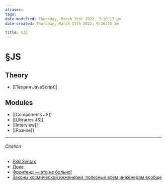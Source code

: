 ```yaml
---
aliases: 
tags: 
date modified: Thursday, March 31st 2022, 3:10:17 pm
date created: Thursday, March 17th 2022, 9:36:45 am

title: §JS
---
```


# §JS

## Theory

- [[Теория JavaScript]]

## Modules

- [[Components JS]]
- [[Libraries JS]]
- [[Interview]]
- [[Разное]]

---

###### Citation

- [ES6 Syntax](https://www.taniarascia.com/es6-syntax-and-feature-overview/)
- [Дока](https://doka.guide/)
- [Фронтенд — это не больно!](https://bespoyasov.ru/front-not-pain/#preface)
- [Законы космической инженерии, полезные всем инженерам вообще](https://habr.com/ru/post/354936/)
